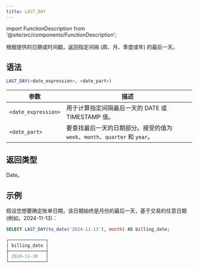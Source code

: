 ```yaml
---
title: LAST_DAY
---
```


import FunctionDescription from '@site/src/components/FunctionDescription';

<FunctionDescription description="引入或更新于: v1.2.655"/>

根据提供的日期或时间戳，返回指定间隔 (周、月、季度或年) 的最后一天。

## 语法

```sql
LAST_DAY(<date_expression>, <date_part>)
```

| 参数                | 描述                                                                                                   |
|---------------------|-------------------------------------------------------------------------------------------------------|
| `<date_expression>` | 用于计算指定间隔最后一天的 DATE 或 TIMESTAMP 值。                                |
| `<date_part>`       | 要查找最后一天的日期部分。接受的值为 `week`、`month`、`quarter` 和 `year`。     |

## 返回类型

Date。

## 示例

假设您想要确定账单日期，该日期始终是月份的最后一天，基于交易的任意日期 (例如，2024-11-13)：

```sql
SELECT LAST_DAY(to_date('2024-11-13'), month) AS billing_date;

┌──────────────┐
│ billing_date │
├──────────────┤
│ 2024-11-30   │
└──────────────┘
```